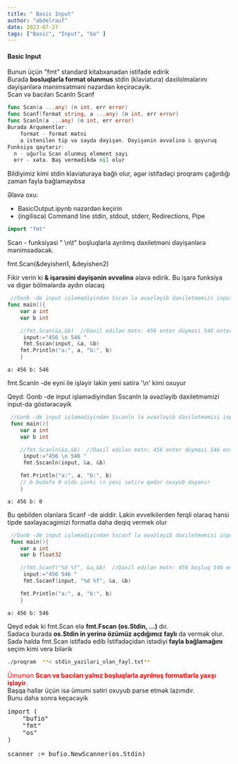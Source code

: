 ```yaml
---
title: " Basic Input"
author: "abdelrauf"
date: 2023-07-27
tags: ["Basic", "Input", "Go" ]
---
```


#### Basic Input

Bunun üçün "fmt" standard kitabxanadan istifade edirik   
Burada **bosluqlarla format olunmus** stdin (klaviatura) daxilolmalarını dəyişənlərə mənimsətməni nəzərdən keçirəcəyik.    
Scan və bacıları Scanln Scanf
```Go
func Scan(a ...any) (n int, err error)
func Scanf(format string, a ...any) (n int, err error)
func Scanln(a ...any) (n int, err error)
Burada Arqumentlər:
    format - format mətni 
    a istenilen tip və sayda dəyişən. Dəyişənin əvvəlinə & qoyuruq
Funksiya qaytarır:
  n - uğurlu Scan olunmuş element sayı
  err - xəta. Baş vermədikdə nil olur

```
Bildiyimiz kimi stdin klaviaturaya bağlı olur, əgər istifadəçi proqramı çağırdığı zaman fayla bağlamayıbsa

Əlavə oxu: 
- BasicOutput.ipynb nəzərdən keçirin
- (ingiliscə) Command line stdin, stdout, stderr, Redirections, Pipe 



```go
import "fmt"
```

Scan - funksiyasi " \n\t" boşluqlarla ayrılmış daxiletməni dəyişənlərə mənimsədəcək. 

fmt.Scan(&deyishen1, &deyishen2)

Fikir verin ki  **& işarəsini dəyişənin əvvəlinə** əlavə edirik. Bu işarə funksiya və digər bölmələrdə aydın olacaq


```go
 //Gonb -de input işləmədiyindən Sscan la əvəzləyib daxiletməmizi input-da göstərəcəyik
func main(){
	var a int
	var b int

	//fmt.Scan(&a,&b)  //Daxil edilən mətn: 456 enter düyməsi 546 enter
	 input:="456 \n 546 "
	 fmt.Sscan(input, &a, &b)
	fmt.Println("a:", a, "b:", b)
	}
```

    a: 456 b: 546


fmt.Scanln -de eyni ile işləyir lakin yeni sətirə '\n' kimi oxuyur

Qeyd: Gonb -de input işləmədiyindən Sscanln la əvəzləyib daxiletməmizi input-da göstərəcəyik


```go
 //Gonb -de input işləmədiyindən Sscanln la əvəzləyib daxiletməmizi input-da göstərəcəyik
 func main(){
	var a int
	var b int

	//fmt.Scanln(&a,&b)  //Daxil edilən mətn: 456 enter düyməsi 546 enter
	 input:="456 \n 546 "
	 fmt.Sscanln(input, &a, &b)

	fmt.Println("a:", a, "b:", b) 
	// b budəfə 0 oldu çünki \n yeni sətirə qədər oxuyub dayanır
	}
```

    a: 456 b: 0


Bu qebilden olanlara Scanf -de aiddir. Lakin evvelkilerden ferqli olaraq hansi tipde saxlayacagimizi formatla daha deqiq vermek olur



```go
 //Gonb -de input işləmədiyindən Sscanf la əvəzləyib daxiletməmizi input-da göstərəcəyik
 func main(){
	var a int
	var b float32

	//fmt.Scanf("%d %f", &a,&b)  //Daxil edilən mətn: 456 boşluq 546 enter
	 input:="456 546 "
	 fmt.Sscanf(input, "%d %f", &a, &b)

	fmt.Println("a:", a, "b:", b)  
	}
```

    a: 456 b: 546


Qeyd edək ki fmt.Scan elə **fmt.Fscan (os.Stdin, ...)** dır.   
Sadəcə burada **os.Stdin in yerinə özümüz açdığımız faylı** da vermək olur.   
Sadə halda fmt.Scan istifadə edib İstifadəçidən istədiyi  **fayla bağlamağını** seçim kimi verə bilərik

```bash
./proqram  **< stdin_yazilari_olan_fayl.txt**
```

<span style="color:red">Ümumən **Scan ve bacıları yalnız boşluqlarla ayrılmış formatlarla yaxşı işləyir**. </span>  
Başqa hallar üçün isə ümumi sətiri oxuyub parse etmək lazımdır.  
Bunu daha sonra keçəcəyik  
<pre>
import (
    "bufio"
    "fmt"
    "os"
)

scanner := bufio.NewScanner(os.Stdin)
</pre>


